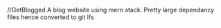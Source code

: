 //GetBlogged
A blog website using mern stack. Pretty large dependancy files hence converted to git lfs
